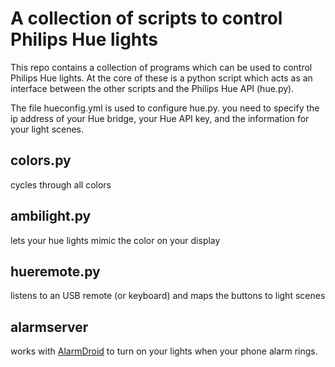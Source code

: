 # A collection of scripts to control Philips Hue lights

This repo contains a collection of programs which can be used to control
Philips Hue lights. At the core of these is a python script which acts as an
interface between the other scripts and the Philips Hue API (hue.py).

The file hueconfig.yml is used to configure hue.py. you need to specify the ip
address of your Hue bridge, your Hue API key, and the information for your
light scenes.

## colors.py

cycles through all colors


## ambilight.py

lets your hue lights mimic the color on your display

## hueremote.py

listens to an USB remote (or keyboard) and maps the buttons to light scenes

## alarmserver

works with [AlarmDroid](https://github.com/Jereviendrai/alarmdroid) to turn on your lights when your phone alarm rings.

